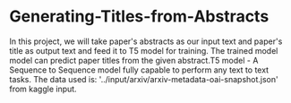 # Generating-Titles-from-Abstracts
In this project, we will take paper's abstracts as our input text and paper's title as output text and feed it to T5 model for training. The trained model model can predict paper titles from the given abstract.T5 model - A Sequence to Sequence model fully capable to perform any text to text tasks.
The data used is: '../input/arxiv/arxiv-metadata-oai-snapshot.json' from kaggle input.
